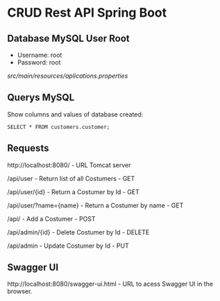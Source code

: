 # CRUD Rest API Spring Boot

## Database MySQL User Root
- Username: root
- Password: root

*src/main/resources/aplications.properties*

## Querys MySQL

Show columns and values of database created:

`SELECT * FROM customers.customer;`

## Requests

http://localhost:8080/ - URL Tomcat server

/api/user - Return list of all Costumers - GET 

/api/user/{id} - Return a Costumer by Id - GET

/api/user/?name={name} - Return a Costumer by name - GET

/api/ - Add a Costumer - POST

/api/admin/{id} - Delete Costumer by Id - DELETE

/api/admin - Update Costumer by Id - PUT

## Swagger UI

http://localhost:8080/swagger-ui.html - URL to acess Swagger UI in the browser.

